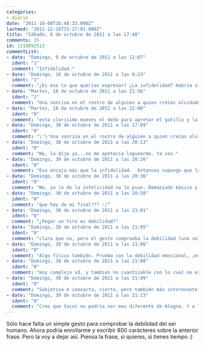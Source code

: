 ```yaml
---
categories:
- diario
date: "2011-10-08T16:48:33.000Z"
lastmod: "2011-12-16T15:27:01.000Z"
title: "Sábado, 8 de octubre de 2011 a las 17:48"
comments: 15
id: 1318092513
commentList:
- date: "Domingo, 9 de octubre de 2011 a las 12:07"
  ident: "1"
  comment: "Infidelidad."
- date: "Domingo, 16 de octubre de 2011 a las 0:23"
  ident: "1"
  comment: "¿Es eso lo que querías expresar? ¿La infidelidad? Habría sido interesante leer esos 800 caracteres más."
- date: "Martes, 18 de octubre de 2011 a las 21:56"
  ident: "1"
  comment: "Una sonrisa en el rostro de alguien a quien creías olvidado."
- date: "Martes, 18 de octubre de 2011 a las 22:08"
  ident: "0"
  comment: "esta clarisimo mueves el dedo para apretar el gatillo y la bala se encarga de demostrarlo. en particular si es un desert eagle.  \n  \nCocos dixit"
- date: "Domingo, 30 de octubre de 2011 a las 17:09"
  ident: "0"
  comment: "\'\'Una sonrisa en el rostro de alguien a quien creías olvidado.\'\' ¿Es la respuesta del autor?..."
- date: "Domingo, 30 de octubre de 2011 a las 20:13"
  ident: "0"
  comment: "No, lo dije yo...no me apetecía loguearme. Ya ves."
- date: "Domingo, 30 de octubre de 2011 a las 20:26"
  ident: "0"
  comment: "Eso encaja más que la infidelidad.  Entonces supongo que la autoría del comentario de la infidelidad no es tuya.  \nRetiro lo de los 800 caracteres más, me gusta el final abierto xD"
- date: "Domingo, 30 de octubre de 2011 a las 20:36"
  ident: "0"
  comment: "No, yo lo de la infelicidad no lo puse. Demasiado básico y físico, me gusta más lo que yo puse...creo que algo así puede destrozarte inesperadamente. Es más cruel."
- date: "Domingo, 30 de octubre de 2011 a las 20:58"
  ident: "0"
  comment: "que hay de mi final??? :/"
- date: "Domingo, 30 de octubre de 2011 a las 21:01"
  ident: "0"
  comment: "¿Pegar un tiro es debilidad?"
- date: "Domingo, 30 de octubre de 2011 a las 21:05"
  ident: "0"
  comment: "claro que no, pero el gesto comprueba la debilidad (una sola bala matará al objetivo, lo cual prueba su debilidad)"
- date: "Domingo, 30 de octubre de 2011 a las 21:06"
  ident: "0"
  comment: "Algo físico también. Prueba con la debilidad emocional, ¡es más maleable!"
- date: "Domingo, 30 de octubre de 2011 a las 21:08"
  ident: "0"
  comment: "muy complejo xd, y tambien no cuantizable con lo cual no exacto y por tanto subjetivo por tanto no debe ser tenido en cuenta"
- date: "Domingo, 30 de octubre de 2011 a las 21:09"
  ident: "0"
  comment: "Subjetiva e inexacta, cierto, pero también más interesante."
- date: "Domingo, 30 de octubre de 2011 a las 21:13"
  ident: "0"
  comment: "Creo que Cocos no podría ser mas diferente de Alegna. Y a la vez similar. Es curioso"
---
```


Sólo hace falta un simple gesto para comprobar la debilidad del ser humano. Ahora podría enrollarme y escribir 800 carácteres sobre la anterior frase. Pero la voy a dejar así. Piensa la frase, si quieres, si tienes tiempo :)